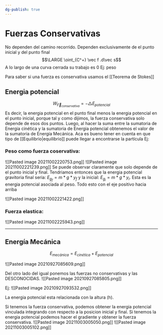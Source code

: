 ```yaml
---
dg-publish: true
---
```

# Fuerzas Conservativas
No dependen del camino recorrido.
Dependen exclusivamente de el punto inicial y del punto final
$$\LARGE \oint_{C^+} \vec f .d\vec s$$
A lo largo de una curva cerrada su trabajo es 0
Ej: peso

Para saber si una fuerza es conservativa usamos el [[Teorema de Stokes]]
## Energia potencial

$$W_{\vec F_{conservativa}} = -\triangle E_{potencial}$$ 
Es decir, la energia potencial en el punto final menos la energia potencial en el punto inicial, porque tal y como dijimos, la fuerza conservativa solo depende de esos dos puntos.
Luego, al hacer la suma entre la sumatoria de Energia cinética y la sumatoria de Energia potencial obtenemos el valor de la sumatoria de Energía Mecánica.
Aca es bueno tener en cuenta en que tipo de [[Equilibrio|equilibrio]] puede llegar a encontrarse la partícula
Ej: 
### Peso como fuerza coservativa: 
![[Pasted image 20211002220753.png]] 
![[Pasted image 20211002221239.png]]
Se puede observar claramente que solo depende de el punto inicial y final. Tendriamos entonces que la energia potencial gravitoria final seria:
$E_{g_f} = m*g*y_f$ y la inicial: $E_{g_i} = m * g * y_i$. Esta es la energia potencial asociada al peso. Todo esto con el eje positivo hacia arriba

![[Pasted image 20211002221422.png]]

### Fuerza elastica: 
![[Pasted image 20211002225943.png]]

---
## Energía Mecánica
$$E_{mecánica} = E_{cinética} + E_{potencial}$$

![[Pasted image 20210927085609.png]]

Del otro lado del igual ponemos las fuerzas no conservativas y las DESCONOCIDAS.
![[Pasted image 20210927085805.png]]

Ej: 
![[Pasted image 20210927093532.png]]


La energia potencial esta relacionada con la altura (h).


Si tenemos la fuerza conservativa, podemos obtener la energia potencial vinculada integrando con respecto a la posicion inicial y final. Si tenemos la energia potencial podemos hacer el gradiente y obtener la fuerza conservativa.
![[Pasted image 20211003005050.png]]
![[Pasted image 20211003005102.png]]